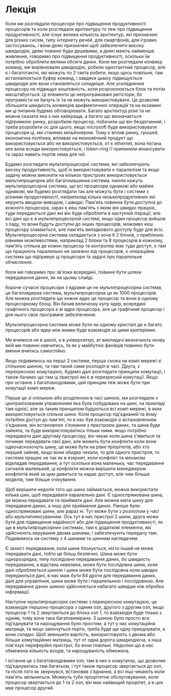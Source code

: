 # Лекція

Коли ми розглядали процесори про підвищення продуктивності процесорів та коли розглядали архітектуру то теж про підвищення продуктивності, але існує велика кількість архітектур, які призначені для різних сисем, типу інтернету речей, для смартфонів, для ігрових застосуваноь, і вони деякі призначені щоб забезпечити високу швидкодію, деякі повинні буди дешевими, а деякі мають найменше живлення, говоримо про підвищення продуктивності, оскільки їм потрібно обробляти велики обсяги даних. Коли ми розглядали конвеєр команд, ми вирівнювали швидкодію, робили однотактний процесор, але є і багатотактні, які можуть по 2 такта робити, якщо щось повільне, там встановлюється буфер команд, і завдяки цьмоу підвищується швидкодія але вони становляться складніше. Але ускладнення процесору не підвищує коштовність, коли розроюлюється блок та потім масштабується. Ці елементи це непрограмовані регістори, бо програмісти не бачуть їх та не можуть використовувати. Це дозволяє збільшити швидкість конвеєрів арифметичних операцій та на екзамені ми ці питання будемо обговорювати. Багато архітектур різні та не можна сказати яка з них кайкраща, а багато що визначається підтримкою ринку, розробили процесор, побачили що він бездоганний, і треба розробити ос для цього, якщо microsoft буде використовувати процесори ці, ми станемо мільйонером. Тому є вплив ринку, грошей, економічна політика, впливає на економічний продукт що використовується або не використовується, от є ethernet, вона погана але вона всюди використовується, і token-ring її припинили вінансувати та зараз наввіть портів нема для неї.

Будемо розглядати мультипроцесорні системи, які забезпечують високу продуктивність, щоб їх використовувати є паралелізм та якщо задачу можна виконати на кількох пристроях використовується мильтипроцеорна або багатомашинна система. інколи кажуть мультипроцесорна система, що всі процесори однакові або майже однакові, ми будемо розглядати так але можуть бути і системи з різними продуктивності, наприлклад кілька низькопродуктивних які керують вводом-виводом, і швидкі. Пам'ять повинна бути доступна до кожного процесора, зараз є кеш пам'ять з яким він швидко працює, туди передаються дані які він буде обробляти в наступній ітерації, але всі дані що є в мультипроцесорній системі, якщо один процесор вийшов з ладу, то вони будуть доступні до інших процесорів, можливо кеш процесору зламається, але пам'ять випадкового доступу буде для всіх. Мультипроцесорна система складається з хоча б 2 блоків, з приблизно рівними можливостями, наприклад 2 блоки та 8 процесорів в кожному, пам'ять спільна де кожен процесор та контролер має туди доступ, є такі що працюють паралельно не залежно від процесорів, є операційна система що підтримує ці процесори та задачі про паралельне обчислення.

Коли ми говоримо про зв'язки всередині, повинні бути шляхи передавання даних, як на цьому слайді.

Короче сучасні процесори з ядрами це не мультипроцесорна система, це багатоядерна система, мультипроцесорна це як 1000 процесорів. Але можна розглядати що кожне ядро це процесор та вони в одному процесорному блоці. Він бачив величезну купу ядер, всередині графічного процесора є ві ядра процесора, але це графічний процесор і для нього своє програмне забезпечення.

Мультипроцесорна система може бути на одному кристалі де є багато процесорів або ядер між якими буде взаємодія за цими критеріями.

Ми вчимося не в школі, а в університері, ат виклидачі визначають конву якій ми повинні навчитись, та як у майбутніх фахівців повинно бути вміння вчитись самостійно.

Якщо подивимось на перші 2 системи, перша схожа на комп мережі зі спільною шиною, та там такий саме розподіл в часі. Друга, з перехресною комутацією, будемо далі розглядати принципи комутації, і також бачимо що там ці пристрої які є в перехресній комутації. Якщо про останнє з багатовходовими, цей принцим теж може бути при комутації комп мереж.

Перше це зі спільною або розділеною в часі шиною, ми розглядали з централізованим управлінням яка була побудована на шині, на прикладі там однієї, але за таким принципом будуються всі комп мережі, в яких використовується спільна шина. Коли процесор під'єднаний та йому потрібен доступ до пам'яті, то в нас був взаємодія зі встановленням з'єднання, він встановлює з'язнання з пристроєм даних, та шина буде зайнята, та буде використовуватись тільки ними. якщо потрібно передавати дані другому процесору, він чекає коли шина з'явиться та починає передавати свої дані, але можеть бути конфлікти коли вони одночаснохочуть шину, це може бути на рівні пріорітетів, або хто перший зайняв, якщо вони обидва чекали, то для одного пристроя, то система працює не так як в езернет, коли конфлікт та механізм відкладав передавання, а тут оскільки вона маленька, час передавання сигналів маленький, ці конфлікти можна вирішити менеджером конфліктів який за цим дивиться та надає доступ, але чим більше моделів, тим більше очікування.

Щоб вирішити недолік того що шина займається, можна використати кілька шин, щоб передавати паралельно дані. Є односпрямована шина, де можна передавати та приймати дані. Але можна мати шину для передаваня даних, а іншу для приймання даних. Раніше були односпрямовані шини, але рараз ні. Тут може бути з розпоілом у часі або мультиплексуванням. Ось тут в нас пристрої 2 шини, друга може бути для підвищення надійності або для підвищення продуктивності, як ще в мультипроцесорних системах, там є додаткові елементи, які здійснюють керування двома шинами, і забезпечують передачу там. Подивимось на систему з 4 шинами та шинним наглядачем.

Є захист передваання, коли шина блокується, ніхто інший не може передавати дані, тобто це більш безпечно. Шина може бути однорозрядка, типу послідовне передавання даних, бо швидкість передавання, а відстань невелика, може бути послідовна шина, коли дані обробляється шиною і шина може бути послідовна коли швидко передаються дані, в нас маж бути 84 дроти для передавання даних, далі для управління, шина може бути і паралельною і послідовною. Але передавання даних шиною здійснюється набагато швидше ніж обробка інформації.

Наступне мультипроцесорні системи з перехресною комутацією, це взаємодія першоно процесора з одним озп, другого з другим озп, якщо процесор 1 та 2 звертаються до блока озп 1, то взаємодія буде тільки з одним, тому вона така багатовимірана. З шиною було просто все під'єднувати та нарощування було простим, а тут у нас комутаційна матриця, та якщо закінчуться порти, треба буде ще одну приєднувати, а вони складні. Щоб зменшити вартість, використовують з двома або більше комутаційних матриць, тут от одна дорога швидкодіюча, а інша пов'язує переферійні пристрої, бо вони повільні. Недоліки що в нас обмежена кількість входів, та нарощуваність обмежена.

І остання це з багатовходовими озп, там в них є комутатор, що дозволиє під'єднуватись там багатьом, і тут також процесор звертається до озп, та після того як звернувся, встановив з'яднання, а всі інші чекають коли пам'ять звільниться. Можеуть туби пріорітетне обслуговування, коли процесор звертається до 1 та 2 озп, він має найвищий пріорітет, а в цих має процесор другий.
